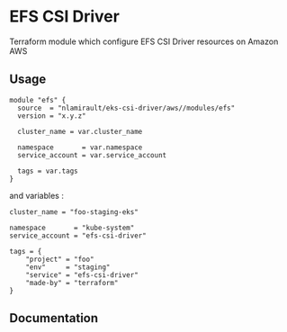 # EFS CSI Driver

Terraform module which configure EFS CSI Driver resources on Amazon AWS

## Usage

```hcl
module "efs" {
  source  = "nlamirault/eks-csi-driver/aws//modules/efs"
  version = "x.y.z"

  cluster_name = var.cluster_name

  namespace       = var.namespace
  service_account = var.service_account

  tags = var.tags
}
```

and variables :

```hcl
cluster_name = "foo-staging-eks"

namespace       = "kube-system"
service_account = "efs-csi-driver"

tags = {
    "project" = "foo"
    "env"     = "staging"
    "service" = "efs-csi-driver"
    "made-by" = "terraform"
}
```

## Documentation

<!-- BEGINNING OF PRE-COMMIT-TERRAFORM DOCS HOOK -->

<!-- END OF PRE-COMMIT-TERRAFORM DOCS HOOK -->
